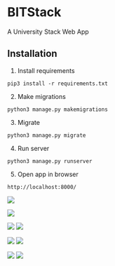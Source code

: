 # BITStack
A University Stack Web App

## Installation

1. Install requirements

```
pip3 install -r requirements.txt
```
2. Make migrations
```
python3 manage.py makemigrations
```
3. Migrate
```
python3 manage.py migrate
```
4. Run server
```
python3 manage.py runserver
```
5. Open app in browser
```
http://localhost:8000/
```


![](https://github.com/Jaykef/BITStack/blob/main/screenshots/1.png)

![](https://github.com/Jaykef/BITStack/blob/main/screenshots/2.png)

![](https://github.com/Jaykef/BITStack/blob/main/screenshots/3.jpeg) ![](https://github.com/Jaykef/BITStack/blob/main/screenshots/8.jpeg)

![](https://github.com/Jaykef/BITStack/blob/main/screenshots/4.jpeg) ![](https://github.com/Jaykef/BITStack/blob/main/screenshots/9.jpeg)

![](https://github.com/Jaykef/BITStack/blob/main/screenshots/5.jpeg) ![](https://github.com/Jaykef/BITStack/blob/main/screenshots/10.jpeg)
